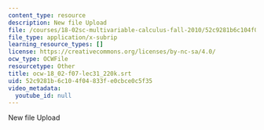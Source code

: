 ```yaml
---
content_type: resource
description: New file Upload
file: /courses/18-02sc-multivariable-calculus-fall-2010/52c9281b6c104f04833fe0cbce0c5f35_ocw-18_02-f07-lec31_220k.srt
file_type: application/x-subrip
learning_resource_types: []
license: https://creativecommons.org/licenses/by-nc-sa/4.0/
ocw_type: OCWFile
resourcetype: Other
title: ocw-18_02-f07-lec31_220k.srt
uid: 52c9281b-6c10-4f04-833f-e0cbce0c5f35
video_metadata:
  youtube_id: null
---
```

New file Upload